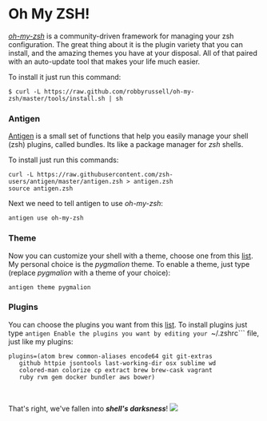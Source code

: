 # Oh My ZSH!

*[oh-my-zsh](http://ohmyz.sh/)* is a community-driven framework for managing your zsh configuration. The great thing about it is the plugin variety that you can install, and the amazing themes you have at your disposal. All of that paired with an auto-update tool that makes your life much easier.

To install it just run this command:
```shell
$ curl -L https://raw.github.com/robbyrussell/oh-my-zsh/master/tools/install.sh | sh
```

### Antigen

[Antigen](http://antigen.sharats.me/) is a small set of functions that help you easily manage your shell (zsh) plugins, called bundles. Its like a package manager for *zsh* shells.

To install just run this commands:
```shell
curl -L https://raw.githubusercontent.com/zsh-users/antigen/master/antigen.zsh > antigen.zsh
source antigen.zsh
```

Next we need to tell antigen to use *oh-my-zsh*:
```shell
antigen use oh-my-zsh
```

### Theme
Now you can customize your shell with a theme, choose one from this [list](https://github.com/robbyrussell/oh-my-zsh/wiki/Themes). My personal choice is the *pygmalion* theme. To enable a theme, just type (replace *pygmalion* with a theme of your choice):

```shell
antigen theme pygmalion
```


### Plugins

 You can choose the plugins you want from this [list](https://github.com/robbyrussell/oh-my-zsh/wiki/Plugins-Overview). To install plugins just type ```antigen Enable the plugins you want by editing your ```~/.zshrc``` file, just like my plugins:
 
 ```shell
plugins=(atom brew common-aliases encode64 git git-extras
    github httpie jsontools last-working-dir osx sublime wd
    colored-man colorize cp extract brew brew-cask vagrant
    ruby rvm gem docker bundler aws bower)
 ```

<br>

That's right, we've fallen into ***shell's darksness***!
![](http://25.media.tumblr.com/3f5c9cac69387e803763ee5b1d35019e/tumblr_mhv1cxlzim1s3uvpwo5_500.gif)